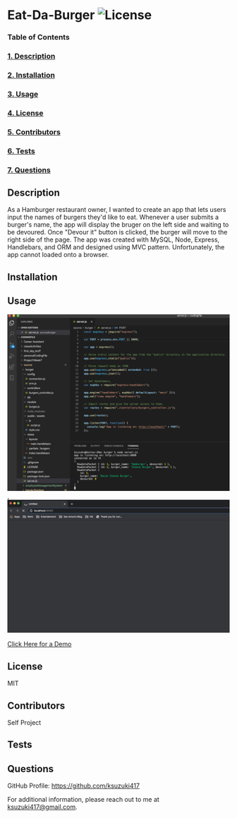 # Eat-Da-Burger ![License](https://img.shields.io/badge/License-MIT-blue)

  ### Table of Contents
  ### [1. Description](#Description)
  ### [2. Installation](##Installation)
  ### [3. Usage](##Usage)
  ### [4. License](#License)
  ### [5. Contributors](##Contributors)
  ### [6. Tests](##Tests)
  ### [7. Questions](##Questions)

  ## Description
  As a Hamburger restaurant owner, I wanted to create an app that lets users input the names of burgers they'd like to eat.  Whenever a user submits a burger's name, the app will display the bruger on the left side and waiting to be devoured. Once "Devour it" button is clicked, the burger will move to the right side of the page. The app was created with MySQL, Node, Express, Handlebars, and ORM and designed using MVC pattern. Unfortunately, the app cannot loaded onto a browser.
  

  ## Installation 
  

  ## Usage
   

  <img src="/assets/burger_screenshot.png">, <img src="/assets/burger_blank_browser.png"> 
 
  [Click Here for a Demo]()

  ## License
  MIT

  ## Contributors
  Self Project

  ## Tests
  

  ## Questions
  GitHub Profile: https://github.com/ksuzuki417

  For additional information, please reach out to me at ksuzuki417@gmail.com.
